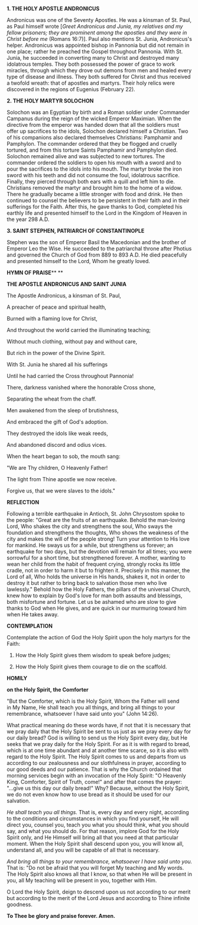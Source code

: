 
**1. THE HOLY APOSTLE ANDRONICUS**

Andronicus was one of the Seventy Apostles. He was a kinsman of St. Paul, as Paul himself wrote [*Greet Andronicus and Junia, my relatives and my fellow prisoners; they are prominent among the apostles and they were in Christ before me* (Romans 16:7)]. Paul also mentions St. Junia, Andronicus's helper. Andronicus was appointed bishop in Pannonia but did not remain in one place; rather he preached the Gospel throughout Pannonia. With St. Junia, he succeeded in converting many to Christ and destroyed many idolatrous temples. They both possessed the power of grace to work miracles, through which they drove out demons from men and healed every type of disease and illness. They both suffered for Christ and thus received a twofold wreath: that of apostles and martyrs. Their holy relics were discovered in the regions of Eugenius (February 22).

**2. THE HOLY MARTYR SOLOCHON**

Solochon was an Egyptian by birth and a Roman soldier under Commander Campanus during the reign of the wicked Emperor Maximian. When the directive from the emperor was handed down that all the soldiers must offer up sacrifices to the idols, Solochon declared himself a Christian. Two of his companions also declared themselves Christians: Pamphamir and Pamphylon. The commander ordered that they be flogged and cruelly tortured, and from this torture Saints Pamphamir and Pamphylon died. Solochon remained alive and was subjected to new tortures. The commander ordered the soldiers to open his mouth with a sword and to pour the sacrifices to the idols into his mouth. The martyr broke the iron sword with his teeth and did not consume the foul, idolatrous sacrifice. Finally, they pierced through both ears with a quill and left him to die. Christians removed the martyr and brought him to the home of a widow. There he gradually became a little stronger with food and drink. He then continued to counsel the believers to be persistent in their faith and in their sufferings for the Faith. After this, he gave thanks to God, completed his earthly life and presented himself to the Lord in the Kingdom of Heaven in the year 298 A.D.

**3. SAINT STEPHEN, PATRIARCH OF CONSTANTINOPLE**

Stephen was the son of Emperor Basil the Macedonian and the brother of Emperor Leo the Wise. He succeeded to the patriarchal throne after Photius and governed the Church of God from 889 to 893 A.D. He died peacefully and presented himself to the Lord, Whom he greatly loved.



**HYMN OF PRAISE**** 
**

**THE APOSTLE ANDRONICUS AND SAINT JUNIA**

The Apostle Andronicus, a kinsman of St. Paul,

A preacher of peace and spiritual health,

Burned with a flaming love for Christ,

And throughout the world carried the illuminating teaching;

Without much clothing, without pay and without care,

But rich in the power of the Divine Spirit.

With St. Junia he shared all his sufferings

Until he had carried the Cross throughout Pannonia!

There, darkness vanished where the honorable Cross shone,

Separating the wheat from the chaff.

Men awakened from the sleep of brutishness,

And embraced the gift of God's adoption.

They destroyed the idols like weak reeds,

And abandoned discord and odius vices.

When the heart began to sob, the mouth sang:

"We are Thy children, O Heavenly Father!

The light from Thine apostle we now receive.

Forgive us, that we were slaves to the idols."



**REFLECTION**

Following a terrible earthquake in Antioch, St. John Chrysostom spoke to the people: "Great are the fruits of an earthquake. Behold the man-loving Lord, Who shakes the city and strengthens the soul, Who sways the foundation and strengthens the thoughts, Who shows the weakness of the city and makes the will of the people strong! Turn your attention to His love for mankind. He sways us for a while, but strengthens us forever; an earthquake for two days, but the devotion will remain for all times; you were sorrowful for a short time, but strengthened forever. A mother, wanting to wean her child from the habit of frequent crying, strongly rocks its little cradle, not in order to harm it but to frighten it. Precisely in this manner, the Lord of all, Who holds the universe in His hands, shakes it, not in order to destroy it but rather to bring back to salvation those men who live lawlessly." Behold how the Holy Fathers, the pillars of the universal Church, knew how to explain by God's love for man both assaults and blessings, both misfortune and fortune. Let us be ashamed who are slow to give thanks to God when He gives, and are quick in our murmuring toward him when He takes away.



**CONTEMPLATION**

Contemplate the action of God the Holy Spirit upon the holy martyrs for the Faith:

1.  How the Holy Spirit gives them wisdom to speak before judges;

1.  How the Holy Spirit gives them courage to die on the scaffold.



**HOMILY**

**on the Holy Spirit, the Comforter**

"But the Comforter, which is the Holy Spirit, Whom the Father will send in My Name, He shall teach you all things, and bring all things to your remembrance, whatsoever I have said unto you" (John 14:26).

What practical meaning do these words have, if not that it is necessary that we pray daily that the Holy Spirit be sent to us just as we pray every day for our daily bread? God is willing to send us the Holy Spirit every day, but He seeks that we pray daily for the Holy Spirit. For as it is with regard to bread, which is at one time abundant and at another time scarce, so it is also with regard to the Holy Spirit. The Holy Spirit comes to us and departs from us according to our zealousness and our slothfulness in prayer, according to our good deeds and our patience. That is why the Church ordained that morning services begin with an invocation of the Holy Spirit: "O Heavenly King, Comforter, Spirit of Truth, come!" and after that comes the prayer: "...give us this day our daily bread!" Why? Because, without the Holy Spirit, we do not even know how to use bread as it should be used for our salvation.

*He shall teach you all things.* That is, every day and every night, according to the conditions and circumstances in which you find yourself, He will direct you, counsel you, teach you what you should think, what you should say, and what you should do. For that reason, implore God for the Holy Spirit only, and He Himself will bring all that you need at that particular moment. When the Holy Spirit shall descend upon you, you will know all, understand all, and you will be capable of all that is necessary.

*And bring all things to your remembrance, whatsoever I have said unto you.* That is: "Do not be afraid that you will forget My teaching and My words. The Holy Spirit also knows all that I know, so that when He will be present in you, all My teaching will be present in you, together with Him.

O Lord the Holy Spirit, deign to descend upon us not according to our merit but according to the merit of the Lord Jesus and according to Thine infinite goodness.

**To Thee be glory and praise forever. Amen.**
